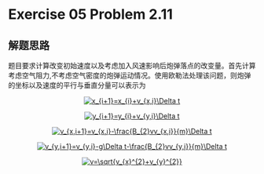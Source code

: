 # Exercise 05 Problem 2.11
## 解题思路
 题目要求计算改变初始速度以及考虑加入风速影响后炮弹落点的改变量。首先计算考虑空气阻力,不考虑空气密度的炮弹运动情况。使用欧勒法处理该问题，则炮弹的坐标以及速度的平行与垂直分量可以表示为

<div align=center><a href="http://www.codecogs.com/eqnedit.php?latex=x_{i&plus;1}=x_{i}&plus;v_{x,i}\Delta&space;t" target="_blank"><img src="http://latex.codecogs.com/gif.latex?x_{i&plus;1}=x_{i}&plus;v_{x,i}\Delta&space;t" title="x_{i+1}=x_{i}+v_{x,i}\Delta t" /></a>
 
<a href="http://www.codecogs.com/eqnedit.php?latex=y_{i&plus;1}=y_{i}&plus;v_{y,i}\Delta&space;t" target="_blank"><img src="http://latex.codecogs.com/gif.latex?y_{i&plus;1}=y_{i}&plus;v_{y,i}\Delta&space;t" title="y_{i+1}=y_{i}+v_{y,i}\Delta t" /></a>
 
<a href="http://www.codecogs.com/eqnedit.php?latex=v_{x,i&plus;1}=v_{x,i}-\frac{B_{2}vv_{x,i}}{m}\Delta&space;t" target="_blank"><img src="http://latex.codecogs.com/gif.latex?v_{x,i&plus;1}=v_{x,i}-\frac{B_{2}vv_{x,i}}{m}\Delta&space;t" title="v_{x,i+1}=v_{x,i}-\frac{B_{2}vv_{x,i}}{m}\Delta t" /></a>
 
<a href="http://www.codecogs.com/eqnedit.php?latex=v_{y,i&plus;1}=v_{y,i}-g\Delta&space;t-\frac{B_{2}vv_{y,i}}{m}\Delta&space;t" target="_blank"><img src="http://latex.codecogs.com/gif.latex?v_{y,i&plus;1}=v_{y,i}-g\Delta&space;t-\frac{B_{2}vv_{y,i}}{m}\Delta&space;t" title="v_{y,i+1}=v_{y,i}-g\Delta t-\frac{B_{2}vv_{y,i}}{m}\Delta t" /></a>

<a href="http://www.codecogs.com/eqnedit.php?latex=v=\sqrt{v_{x}^{2}&plus;v_{y}^{2}}" target="_blank"><img src="http://latex.codecogs.com/gif.latex?v=\sqrt{v_{x}^{2}&plus;v_{y}^{2}}" title="v=\sqrt{v_{x}^{2}+v_{y}^{2}}" /></a>
